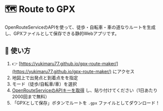 # 🗺️ Route to GPX

OpenRouteServiceのAPIを使って、徒歩・自転車・車の道なりルートを生成し、GPXファイルとして保存できる静的Webアプリです。

## 🔧 使い方
1. 👉 [https://yukimaru77.github.io/gpx-route-maker/](https://yukimaru77.github.io/gpx-route-maker/)  にアクセス
2. 地図上で出発点と到着点をを指定
3. モード（徒歩/自転車/車）を選択
4. [OpenRouteServiceのAPIキーを取得](https://account.heigit.org/manage/key) し、貼り付けてください（1日あたり2000回まで無料）
5. 「GPXとして保存」ボタンでルートを `.gpx` ファイルとしてダウンロード！

